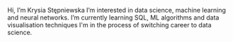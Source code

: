 Hi, I’m Krysia Stępniewska
I’m interested in data science, machine learning and neural networks.
I’m currently learning SQL, ML algorithms and data visualisation techniques
I'm in the process of switching career to data science.

